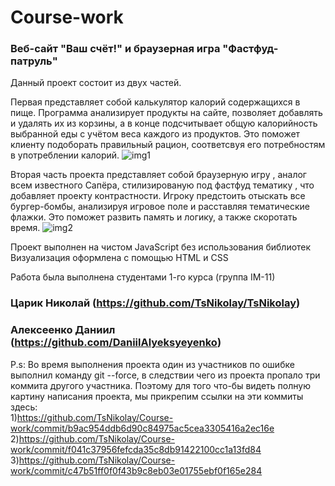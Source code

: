 # Course-work
###  Веб-сайт "Ваш счёт!" и браузерная игра "Фастфуд-патруль"
Данный проект состоит из двух частей.

Первая представляет собой калькулятор калорий содержащихся в пище. 
Программа анализирует продукты на сайте, позволяет добавлять и удалять их из корзины, 
а в конце подсчитывает общую калорийность выбранной еды с учётом веса каждого из продуктов.
Это поможет клиенту подоборать правильный рацион, соответсвуя его потребностям в употреблении калорий.
![img1](https://user-images.githubusercontent.com/90026719/175663507-71c1562f-d91a-41c0-8f61-57f869d3cd5a.png)


Вторая часть проекта представляет собой браузерную игру , аналог всем известного Сапёра,
стилизированую под фастфуд тематику , что добавляет проекту контрастности.
Игроку предстоить отыскать все бургер-бомбы, анализируя игровое поле и расставляя тематические флажки.
Это поможет развить память и логику, а также скоротать время.
![img2](https://user-images.githubusercontent.com/90026719/175663546-6da7c8ec-a311-4911-9f5c-062448c0838e.png)

Проект выполнен на чиcтом JavaScript без использования библиотек
Визуализация оформлена с помощью HTML и CSS

Работа была выполнена студентами 1-го курса (группа ІМ-11)
###  Царик Николай (https://github.com/TsNikolay/TsNikolay)
### Алексеенко Даниил (https://github.com/DaniilAlyeksyeyenko)

P.s: Во время выполнения проекта один из участников по ошибке выполнил команду git --force, в следствии чего 
из проекта пропало три коммита другого участника. Поэтому для того что-бы видеть полную картину 
написания проекта, мы прикрепим ссылки на эти коммиты здесь:
<br>
1)https://github.com/TsNikolay/Course-work/commit/b9ac954ddb6d90c84975ac5cea3305416a2ec16e
<br>
2)https://github.com/TsNikolay/Course-work/commit/f041c37956fefcda35c8db91422100cc1a13fd84
<br>
3)https://github.com/TsNikolay/Course-work/commit/c47b51ff0f0f43b9c8eb03e01755ebf0f165e284
